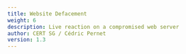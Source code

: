 ```yaml
---
title: Website Defacement
weight: 6
description: Live reaction on a compromised web server
author: CERT SG / Cédric Pernet
version: 1.3
---
```

